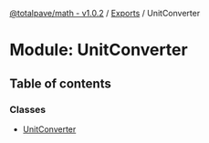 [@totalpave/math - v1.0.2](../README.md) / [Exports](../modules.md) / UnitConverter

# Module: UnitConverter

## Table of contents

### Classes

- [UnitConverter](../classes/UnitConverter.UnitConverter-1.md)
